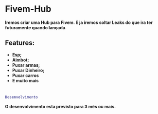# Fivem-Hub

**Iremos criar uma Hub para Fivem. E ja iremos soltar Leaks do que ira ter futuramente quando lançada.**

## Features:

- **Esp;**
- **Aimbot;**
- **Puxar armas;**
- **Puxar Dinheiro;**
- **Puxar carros**
- **E muito mais**

# 

```lua
Desenvolvimento
```



**O desenvolvimento esta previsto para 3 mês ou mais.**
